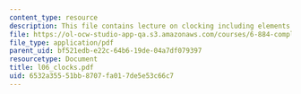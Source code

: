 ```yaml
---
content_type: resource
description: This file contains lecture on clocking including elements and conventions.
file: https://ol-ocw-studio-app-qa.s3.amazonaws.com/courses/6-884-complex-digital-systems-spring-2005/6532a35551bb8707fa017de5e53c66c7_l06_clocks.pdf
file_type: application/pdf
parent_uid: bf521edb-e22c-64b6-19de-04a7df079397
resourcetype: Document
title: l06_clocks.pdf
uid: 6532a355-51bb-8707-fa01-7de5e53c66c7
---
```

